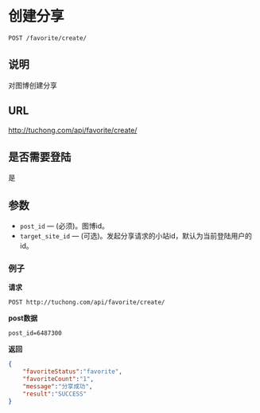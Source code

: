 # 创建分享

    POST /favorite/create/

## 说明
对图博创建分享

## URL
http://tuchong.com/api/favorite/create/

## 是否需要登陆
是

## 参数

- `post_id` — (必须)。图博id。
- `target_site_id` — (可选)。发起分享请求的小站id，默认为当前登陆用户的id。

### 例子
**请求**

    POST http://tuchong.com/api/favorite/create/
**post数据**

    post_id=6487300

**返回**
``` json
{
    "favoriteStatus":"favorite",
    "favoriteCount":"1",
    "message":"分享成功",
    "result":"SUCCESS"
}
```
